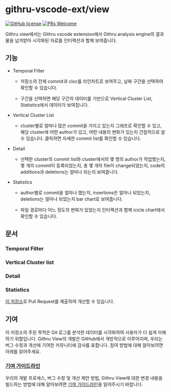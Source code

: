 # githru-vscode-ext/view

[![GitHub license](https://img.shields.io/badge/license-Apache%202.0-blue.svg)](https://github.com/githru/githru-vscode-ext/blob/main/LICENSE) [![PRs Welcome](https://img.shields.io/badge/PRs-welcome-brightgreen.svg)](https://github.com/githru/githru-vscode-ext/blob/main/packages/view/CONTRIBUTING.md)

Githru view에서는 Githru vscode extension에서 Githru analysis engine의 결과물을 넘겨받아 시각화된 자료를 인터랙션과 함께 보여줍니다.

## 기능

- Temporal Filter

  - 저장소의 전체 commit과 cloc를 라인차트로 보여주고, 날짜 구간을 선택하여 확인할 수 있습니다.

  - 구간을 선택하면 해당 구간의 데이터를 기반으로 Vertical Cluster List, Statistics에서 데이터가 보여집니다.

- Vertical Cluster List

  - cluster별로 얼마나 많은 commit을 가지고 있는지 그래프로 확인할 수 있고, 해당 cluster에 어떤 author가 있고, 어떤 내용의 변화가 있는지 간접적으로 알 수 있습니다. 클릭하면 자세한 commit list를 확인할 수 있습니다.

- Detail

  - 선택한 cluster의 commit list와 cluster에서의 몇 명의 author가 작업했는지, 몇 개의 commit이 등록되었는지, 총 몇 개의 file이 change되었는지, code의 additions과 deletions는 얼마나 되는지 보여줍니다.

- Statistics

  - author별로 commit을 얼마나 했는지, insertions은 얼마나 되었는지, deletions는 얼마나 되었는지 bar chart로 보여줍니다.

  - 파일 경로마다 어느 정도의 변화가 있었는지 인터랙션과 함께 icicle chart에서 확인할 수 있습니다.

## 문서

### Temporal Filter

### Vertical Cluster list

### Detail

### Statistics

[이 저장소](https://github.com/githru/githru-vscode-ext/blob/main/packages/view)로 Pull Request를 제출하여 개선할 수 있습니다.

## 기여

이 저장소의 주된 목적은 Git 로그를 분석한 데이터를 시각화하여 사용자가 더 쉽게 이해하기 위함입니다. Githru View의 개발은 GitHub에서 개방적으로 이루어지며, 우리는 버그 수정과 개선에 기여한 커뮤니티에 감사를 표합니다. 참여 방법에 대해 알아보려면 아래를 읽어주세요.

### [기여 가이드라인](https://github.com/githru/githru-vscode-ext/blob/main/packages/view/CONTRIBUTING.md)

우리의 개발 프로세스, 버그 수정 및 개선 제안 방법, Githru View에 대한 변경 내용을 빌드하는 방법에 대해 알아보려면 [기여 가이드라인](https://github.com/githru/githru-vscode-ext/blob/main/packages/view/CONTRIBUTING.md)을 읽어주시기 바랍니다.
